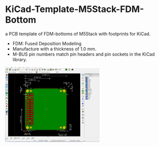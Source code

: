 # KiCad-Template-M5Stack-FDM-Bottom
a PCB template of FDM-bottoms of M5Stack with footprints for KiCad.

- FDM: Fused Deposition Modeling
- Manufacture with a thickness of 1.0 mm.
- M-BUS pin numbers match pin headers and pin sockets in the KiCad library.

<img src="./image/bf-021b.png" width=300>

